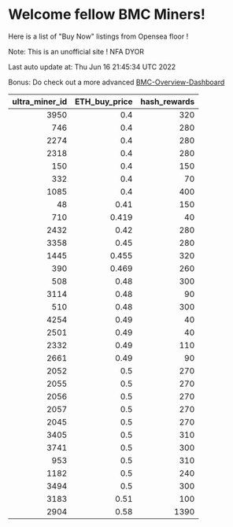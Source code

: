 # Welcome fellow BMC Miners!
Here is a list of "Buy Now" listings from Opensea floor !

Note: This is an unofficial site ! NFA DYOR

Last auto update at: Thu Jun 16 21:45:34 UTC 2022

Bonus: Do check out a more advanced [BMC-Overview-Dashboard](https://dune.com/defifunk/BMC-Overview-Dashboard)


|   ultra_miner_id |   ETH_buy_price |   hash_rewards |
|-----------------:|----------------:|---------------:|
|             3950 |           0.4   |            320 |
|              746 |           0.4   |            280 |
|             2274 |           0.4   |            280 |
|             2318 |           0.4   |            280 |
|              150 |           0.4   |            150 |
|              332 |           0.4   |             70 |
|             1085 |           0.4   |            400 |
|               48 |           0.41  |            150 |
|              710 |           0.419 |             40 |
|             2432 |           0.42  |            280 |
|             3358 |           0.45  |            280 |
|             1445 |           0.455 |            320 |
|              390 |           0.469 |            260 |
|              508 |           0.48  |            300 |
|             3114 |           0.48  |             90 |
|              510 |           0.48  |            300 |
|             4254 |           0.49  |             40 |
|             2501 |           0.49  |             40 |
|             2332 |           0.49  |            110 |
|             2661 |           0.49  |             90 |
|             2052 |           0.5   |            270 |
|             2055 |           0.5   |            270 |
|             2056 |           0.5   |            270 |
|             2057 |           0.5   |            270 |
|             2045 |           0.5   |            270 |
|             3405 |           0.5   |            310 |
|             3741 |           0.5   |            300 |
|              953 |           0.5   |            310 |
|             1182 |           0.5   |            240 |
|             3494 |           0.5   |            300 |
|             3183 |           0.51  |            100 |
|             2904 |           0.58  |           1390 |